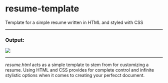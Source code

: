 # resume-template
Template for a simple resume written in HTML and styled with CSS

---

<h3>Output:</h3>

![](https://magarenzo.com/hosting/resume.png)

---

*resume.html* acts as a simple template to stem from for customizing a resume. Using HTML and CSS provides for complete control and infinite stylistic options when it comes to creating your perfecct document.
